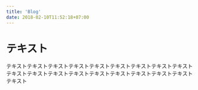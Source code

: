 ```yaml
---
title: 'Blog'
date: 2018-02-10T11:52:18+07:00
---
```


# テキスト

テキストテキストテキストテキストテキストテキストテキストテキストテキストテキストテキストテキストテキストテキストテキストテキストテキストテキストテキスト